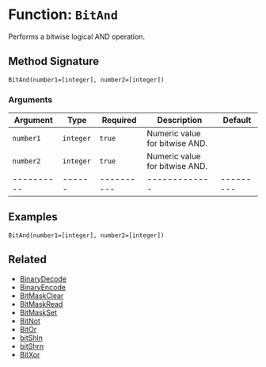 [comment]: # (Note: This documentation is generated dynamically in the build process.  To modify the contents, change the javadoc on the _invoke method of the BIF class)

# Function: `BitAnd`

Performs a bitwise logical AND operation.

## Method Signature
```
BitAnd(number1=[integer], number2=[integer])
```
### Arguments

| Argument | Type | Required | Description | Default |
|----------|------|----------|-------------|---------|
| `number1` | `integer` | `true` | Numeric value for bitwise AND. | |
| `number2` | `integer` | `true` | Numeric value for bitwise AND. | |
|----------|------|----------|-------------|---------|



## Examples

```
BitAnd(number1=[integer], number2=[integer])
```

## Related
  * [BinaryDecode](BinaryDecode.md)
  * [BinaryEncode](BinaryEncode.md)
  * [BitMaskClear](BitMaskClear.md)
  * [BitMaskRead](BitMaskRead.md)
  * [BitMaskSet](BitMaskSet.md)
  * [BitNot](BitNot.md)
  * [BitOr](BitOr.md)
  * [bitShln](bitShln.md)
  * [bitShrn](bitShrn.md)
  * [BitXor](BitXor.md)
